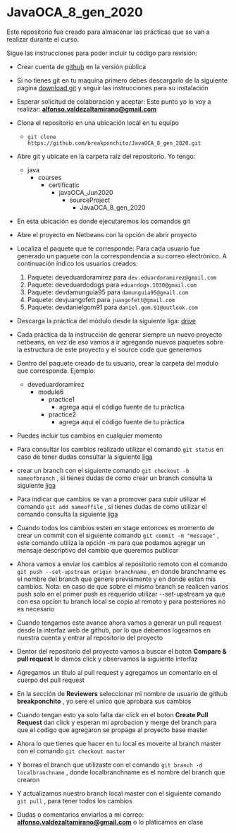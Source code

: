 # JavaOCA_8_gen_2020
Este repositorio fue creado para almacenar las prácticas que se van a realizar durante el curso.

Sigue las instrucciones para poder incluir tu código para revisión:

- Crear cuenta de [github](https://github.com/) en la versión pública
- Si no tienes git en tu maquina primero debes descargarlo de la siguiente pagina [download git](https://git-scm.com/downloads ) y seguir las instrucciones para su instalación
- Esperar solicitud de colaboración y aceptar: Este punto yo lo voy a realizar: **alfonso.valdezaltamirano@gmail.com**
- Clona el repositorio en una ubicación local en tu equipo
  - `git clone https://github.com/breakponchito/JavaOCA_8_gen_2020.git`
- Abre git y ubicate en la carpeta raíz del repositorio. Yo tengo:
  - java
  	- courses
	  - certificatic
	    - javaOCA_Jun2020
	      - sourceProject
	        - JavaOCA_8_gen_2020
- En esta ubicación es donde ejecutaremos los comandos git
- Abre el proyecto en Netbeans con la opción de abrir proyecto
- Localiza el paquete que te corresponde: Para cada usuario fue generado un paquete con la correspondencia a su correo electrónico. A continuación indico los usuarios creados:
  1. Paquete: deveduardoramirez para `dev.eduardoramirez@gmail.com`
  2. Paquete: deveduardodogs para `eduardogs.1030@gmail.com`
  3. Paquete: devdamunguia95 para `damunguia95@gmail.com`
  4. Paquete: devjuangofett para `juangofett@gmail.com`
  5. Paquete: devdanielgom91 para `daniel.gom.91@outlook.com`
- Descarga la práctica del módulo desde la siguiente liga: [drive](https://drive.google.com/drive/folders/1nvJ7ZXBFovhsj7V8be_aiQRm37mlfhrG?usp=sharing)
- Cada práctica da la instrucción de generar siempre un nuevo proyecto netbeans, en vez de eso vamos a ir agregando nuevos paquetes sobre la estructura de este proyecto y el source code que generemos
- Dentro del paquete creado de tu usuario, crear la carpeta del modulo que corresponda. Ejemplo:
  - deveduardoramirez
    - module6
      - practice1
        - agrega aqui el código fuente de tu práctica
      - practice2
        - agrega aqui el código fuente de tu práctica
- Puedes incluir tus cambios en cualquier momento
- Para consultar los cambios realizado utilizar el comando `git status` en caso de tener dudas consultar la siguiente [liga](https://git-scm.com/docs/git-status)
- crear un branch con el siguiente comando `git checkout -b nameofbranch` , si tienes dudas de como crear un branch consulta la siguiente [liga](https://git-scm.com/docs/git-checkout)
- Para indicar que cambios se van a promover para subir utilizar el comando `git add nameoffile` , si tienes dudas de como utilizar el comando consulta la siguiente [liga](https://git-scm.com/docs/git-add)

- Cuando todos los cambios esten en stage entonces es momento de crear un commit con el siguiente comando `git commit -m "message"` , este comando utiliza la opción -m para que podamos agregar un mensaje descriptivo del cambio que queremos publicar

- Ahora vamos a enviar los cambios al repositorio remoto con el comando `git push --set-upstream origin branchname` , en donde branchname es el nombre del branch que genere previamente y en donde estan mis cambios. Nota: en caso de que sobre el mismo branch se realicen varios push solo en el primer push es requerido utilizar --set-upstream ya que con esa opcion tu branch local se copia al remoto y para posteriores no es necesario
	 
- Cuando tengamos este avance ahora vamos a generar un pull request desde la interfaz web de github, por lo que debemos logearnos en nuestra cuenta y entrar al repositorio del proyecto

- Dentor del repositorio del proyecto vamos a buscar el boton **Compare & pull request** le damos click y observamos la siguiente interfaz

- Agregamos un titulo al pull request y agregamos un comentario en el cuerpo del pull request

- En la sección de **Reviewers** seleccionar mi nombre de usuario de github **breakponchito** , yo sere el unico que aprobara sus cambios

- Cuando tengan esto ya solo falta dar click en el boton **Create Pull Request** dan click y esperan mi aprobacion y merge del branch para que el codigo que agregaron se propage al proyecto base master

- Ahora lo que tienes que hacer en tu local es moverte al branch master con el comando `git checkout master`

- Y borras el branch que utilizaste con el comando `git branch -d localbranchname` , donde localbranchname es el nombre del branch que crearon

- Y actualizamos nuestro branch local master con el siguiente comando `git pull` , para tener todos los cambios

- Dudas o comentarios enviarlos a mi correo: **alfonso.valdezaltamirano@gmail.com**  o lo platicamos en clase

